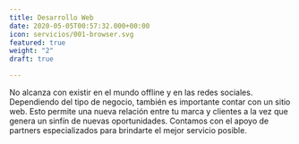 ```yaml
---
title: Desarrollo Web
date: 2020-05-05T00:57:32.000+00:00
icon: servicios/001-browser.svg
featured: true
weight: "2"
draft: true

---
```

No alcanza con existir en el mundo offline y en las redes sociales. Dependiendo del tipo de negocio, también es importante contar con un sitio web. Esto permite una nueva relación entre tu marca y clientes a la vez que genera un sinfín de nuevas oportunidades. Contamos con el apoyo de partners especializados para brindarte el mejor servicio posible.